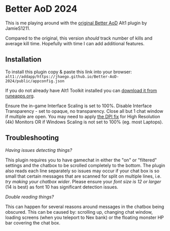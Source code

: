 # Better AoD 2024

This is me playing around with the [original Better AoD](https://runeapps.org/forums/viewtopic.php?id=1324) Alt1 plugin by JamieS1211. 

Compared to the original, this version *should* track number of kills and average kill time. Hopefully with time I can add additional features.

## Installation

To install this plugin copy & paste this link into your browser:
`alt1://addapp/https://jhaego.github.io/Better-AoD-2024/public/appconfig.json`

If you do not already have Alt1 Toolkit installed you can [download it from runeapps.org](https://runeapps.org/alt1).

Ensure the in-game Interface Scaling is set to 100%. Disable Interface Transparency - set to opaque, no transparency. Close all but 1 chat window if multiple are open. You may need to apply [the DPI fix](https://runeapps.org/forums/viewtopic.php?id=1614) for High Resolution (4k) Monitors OR if Windows Scaling is not set to 100% (eg. most Laptops).

## Troubleshooting

*Having issues detecting things?*

This plugin requires you to have gamechat in either the "on" or "filtered" settings and the chatbox to be scrolled completely to the bottom. The plugin also reads each line separately so issues may occur if your chat box is so small that certain messages that are scanned for split on multiple lines, i.e. *try making your chatbox wider*. Please ensure your *font size is 12 or larger* (14 is best) as font 10 has significant detection issues.

*Double reading things?*

This can happen for several reasons around messages in the chatbox being obscured. This can be caused by: scrolling up, changing chat window, loading screens (when you teleport to Nex bank) or the floating monster HP bar covering the chat box.
